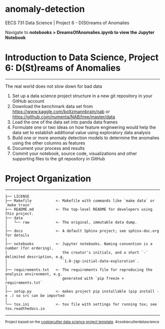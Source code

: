 # anomaly-detection
EECS 731 Data Science | Project 6 - D(St)reams of Anomalies

Navigate to **notebooks > DreamsOfAnomalies.ipynb to view the Jupyter Notebook**

# Introduction to Data Science, Project 6: D(St)reams of Anomalies
------------
   The real world does not slow down for bad data
1.  Set up a data science project structure in a new git repository in your GitHub account
2.  Download the benchmark data set from
https://www.kaggle.com/boltzmannbrain/nab  or
https://github.com/numenta/NAB/tree/master/data
3.  Load the  one  of the data set into panda data frames
4.  Formulate one or two ideas on how feature engineering would help the data set to establish additional value using exploratory data analysis
5.  Build one or more anomaly detection models to determine the  anomalies  using the other columns as features
6.  Document your process and results
7.  Commit your notebook, source code, visualizations and other supporting files to the git repository in GitHub


# Project Organization
------------

    ├── LICENSE
    ├── Makefile           <- Makefile with commands like `make data` or `make train`
    ├── README.md          <- The top-level README for developers using this project.
    ├── data
    │   └── raw            <- The original, immutable data dump.
    │
    ├── docs               <- A default Sphinx project; see sphinx-doc.org for details
    │
    ├── notebooks          <- Jupyter notebooks. Naming convention is a number (for ordering),
    │                         the creator's initials, and a short `-` delimited description, e.g.
    │                         `1.0-jqp-initial-data-exploration`.
    │
    ├── requirements.txt   <- The requirements file for reproducing the analysis environment, e.g.
    │                         generated with `pip freeze > requirements.txt`
    │
    ├── setup.py           <- makes project pip installable (pip install -e .) so src can be imported
    │
    └── tox.ini            <- tox file with settings for running tox; see tox.readthedocs.io


--------

<p><small>Project based on the <a target="_blank" href="https://drivendata.github.io/cookiecutter-data-science/">cookiecutter data science project template</a>. #cookiecutterdatascience</small></p>
